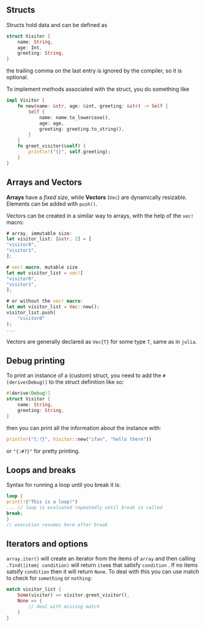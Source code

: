 ## Structs
Structs hold data and can be defined as
```rust
struct Visitor {
	name: String,
	age: Int,
	greeting: String,
}
```

the trailing comma on the last entry is ignored by the compiler, so it is optional.

To implement methods associated with the struct, you do something like

```rust
impl Visitor {
	fn new(name: &str, age: &int, greeting: &str) -> Self {
		Self {
			name: name.to_lowercase(),
			age: age,
			greeting: greeting.to_string(),
		}
	}
	fn greet_visitor(&self) {
		println!("{}", self.greeting);
	}
}
```

## Arrays and Vectors
**Arrays** have a _fixed size_, while **Vectors** (`Vec`) are dynamically resizable. Elements can be added with `push()`.

Vectors can be created in a similar way to arrays, with the help of the `vec!` macro: 

```rust
# array, immutable size:
let visitor_list: [&str, 2] = [
"visitor0",
"visitor1",
];

# vec! macro, mutable size
let mut visitor_list = vec![
"visitor0",
"visitor1",
];

# or without the vec! macro:
let mut visitor_list = Vec::new();
visitor_list.push(
	"visitor0"
);
...


```

Vectors are generally declared as `Vec{T}` for some type `T`, same as in `julia`.

## Debug printing
To print an instance of a (custom) struct, you need to add the `#[derive(Debug)]` to the struct definition like so:
```rust
#[derive(Debug)]
struct Visitor {
	name: String,
	greeting: String,
}
```
then you can print all the information about the instance with:

```rust
println!("{:?}", Visitor::new("ifan", "hello there"))
```
or `"{:#?}"` for pretty printing.


## Loops and breaks
Syntax for running a loop until you break it is:
```rust
loop {
printl!("This is a loop!")
... // loop is evaluated repeatedly until break is called
break;
}
// execution resumes here after break
```


## Iterators and options
`array.iter()` will create an iterator from the items of `array` and then calling `.find(|item| condition)` will return `item`s that satisfy `condition` . If no items satsify `condition` then it will return `None`. To deal with this you can use match to check for `something` or `nothing`:

```rust
match visitor_list {
	Some(visitor) => visitor.greet_visitor(),
	None => {
		// deal with missing match
	}
}
```
